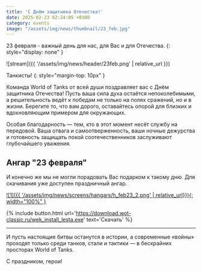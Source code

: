 ```yaml
---
title: 'С Днём защитника Отечества!'
date: 2025-02-23 02:24:05 +0300
category: events
image: "/assets/img/news/thumbnail/23_feb.jpg"
---
```

23 февраля - важный день для нас, для Вас и для Отечества.
{: style="display: none" }

![stream]({{ '/assets/img/news/header/23feb.png' | relative_url }})

Танкисты!
{: style="margin-top: 10px" }

Команда World of Tanks от всей души поздравляет вас с Днём защитника Отечества! Пусть ваша сила духа остаётся непоколебимыми, а решительность ведёт к победам не только на полях сражений, но и в жизни. Берегите то, что вам дорого, оставайтесь опорой для близких и вдохновляющим примером для окружающих.

Особая благодарность — тем, кто в этот момент несёт службу на передовой. Ваша отвага и самоотверженность, ваши ночные дежурства и готовность защищать покой соотечественников заслуживают глубочайшего уважения.

## Ангар "23 февраля"

И конечно же мы не могли порадовать Вас подарком к такому дню. Для скачивания уже доступен праздничный ангар.

[![1]({{ '/assets/img/news/screens/hangars/h_feb23_2.png' | relative_url}}){: width="100%" }](/assets/img/news/screens/hangars/h_feb23_2.png)

{% include button.html url='https://download.wot-classic.ru/wek_install_lesta.exe' text='Скачать' %}

---

И пусть настоящие битвы останутся в истории, а современные «войны» проходят только среди танков, стали и тактики — в бескрайних просторах World of Tanks. 

С праздником, герои!